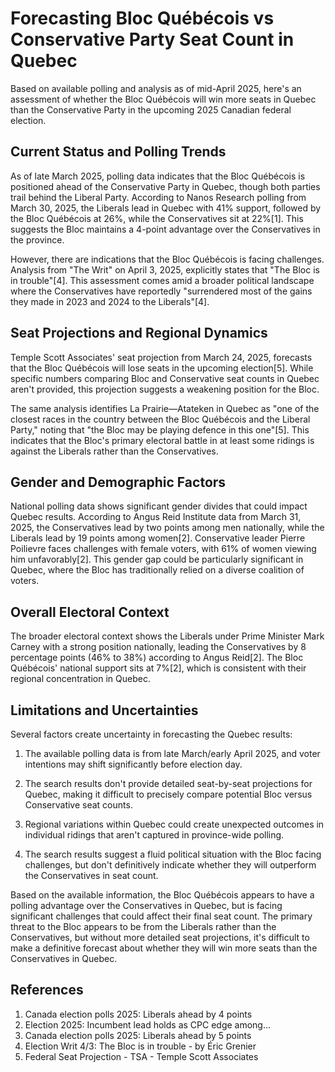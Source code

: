 # Forecasting Bloc Québécois vs Conservative Party Seat Count in Quebec

Based on available polling and analysis as of mid-April 2025, here's an assessment of whether the Bloc Québécois will win more seats in Quebec than the Conservative Party in the upcoming 2025 Canadian federal election.

## Current Status and Polling Trends

As of late March 2025, polling data indicates that the Bloc Québécois is positioned ahead of the Conservative Party in Quebec, though both parties trail behind the Liberal Party. According to Nanos Research polling from March 30, 2025, the Liberals lead in Quebec with 41% support, followed by the Bloc Québécois at 26%, while the Conservatives sit at 22%[1]. This suggests the Bloc maintains a 4-point advantage over the Conservatives in the province.

However, there are indications that the Bloc Québécois is facing challenges. Analysis from "The Writ" on April 3, 2025, explicitly states that "The Bloc is in trouble"[4]. This assessment comes amid a broader political landscape where the Conservatives have reportedly "surrendered most of the gains they made in 2023 and 2024 to the Liberals"[4].

## Seat Projections and Regional Dynamics

Temple Scott Associates' seat projection from March 24, 2025, forecasts that the Bloc Québécois will lose seats in the upcoming election[5]. While specific numbers comparing Bloc and Conservative seat counts in Quebec aren't provided, this projection suggests a weakening position for the Bloc.

The same analysis identifies La Prairie—Atateken in Quebec as "one of the closest races in the country between the Bloc Québécois and the Liberal Party," noting that "the Bloc may be playing defence in this one"[5]. This indicates that the Bloc's primary electoral battle in at least some ridings is against the Liberals rather than the Conservatives.

## Gender and Demographic Factors

National polling data shows significant gender divides that could impact Quebec results. According to Angus Reid Institute data from March 31, 2025, the Conservatives lead by two points among men nationally, while the Liberals lead by 19 points among women[2]. Conservative leader Pierre Poilievre faces challenges with female voters, with 61% of women viewing him unfavorably[2]. This gender gap could be particularly significant in Quebec, where the Bloc has traditionally relied on a diverse coalition of voters.

## Overall Electoral Context

The broader electoral context shows the Liberals under Prime Minister Mark Carney with a strong position nationally, leading the Conservatives by 8 percentage points (46% to 38%) according to Angus Reid[2]. The Bloc Québécois' national support sits at 7%[2], which is consistent with their regional concentration in Quebec.

## Limitations and Uncertainties

Several factors create uncertainty in forecasting the Quebec results:

1. The available polling data is from late March/early April 2025, and voter intentions may shift significantly before election day.

2. The search results don't provide detailed seat-by-seat projections for Quebec, making it difficult to precisely compare potential Bloc versus Conservative seat counts.

3. Regional variations within Quebec could create unexpected outcomes in individual ridings that aren't captured in province-wide polling.

4. The search results suggest a fluid political situation with the Bloc facing challenges, but don't definitively indicate whether they will outperform the Conservatives in seat count.

Based on the available information, the Bloc Québécois appears to have a polling advantage over the Conservatives in Quebec, but is facing significant challenges that could affect their final seat count. The primary threat to the Bloc appears to be from the Liberals rather than the Conservatives, but without more detailed seat projections, it's difficult to make a definitive forecast about whether they will win more seats than the Conservatives in Quebec.

## References

1. Canada election polls 2025: Liberals ahead by 4 points
2. Election 2025: Incumbent lead holds as CPC edge among...
3. Canada election polls 2025: Liberals ahead by 5 points
4. Election Writ 4/3: The Bloc is in trouble - by Éric Grenier
5. Federal Seat Projection - TSA - Temple Scott Associates